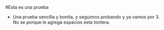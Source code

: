 #Esta es una prueba
- Una prueba sencilla y bonita, y seguimos probando y ya vamos por 3. No se porque le agrega espacios esta tontera.